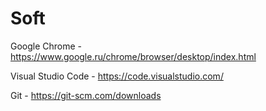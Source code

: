 # Soft

Google Chrome - https://www.google.ru/chrome/browser/desktop/index.html

Visual Studio Code - https://code.visualstudio.com/

Git - https://git-scm.com/downloads
